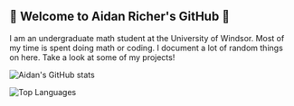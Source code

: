 ## 👾 Welcome to Aidan Richer's GitHub 👾

I am an undergraduate math student at the University of Windsor. Most of my time is spent doing math or coding. I document a lot of random things on here. Take a look at some of my projects!

![Aidan's GitHub stats](https://github-readme-stats.vercel.app/api?username=aricher1&show_icons=true&theme=radical) 

![Top Languages](https://github-readme-stats.vercel.app/api/top-langs/?username=aricher1&layout=compact&theme=radical)
